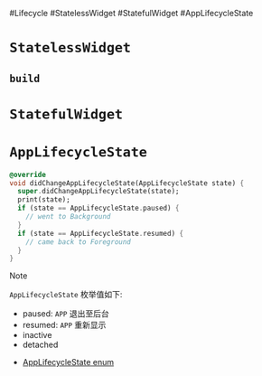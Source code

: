 #Lifecycle #StatelessWidget #StatefulWidget #AppLifecycleState
# `StatelessWidget`

## `build`

# `StatefulWidget`

# `AppLifecycleState`

```dart
@override
void didChangeAppLifecycleState(AppLifecycleState state) {
  super.didChangeAppLifecycleState(state);
  print(state);
  if (state == AppLifecycleState.paused) {
    // went to Background
  }
  if (state == AppLifecycleState.resumed) {
    // came back to Foreground
  }
}
```

> [!note]
> `AppLifecycleState` 枚举值如下:
> - paused: `APP` 退出至后台
> - resumed: `APP` 重新显示
> - inactive
> - detached

- [AppLifecycleState enum](https://api.flutter.dev/flutter/dart-ui/AppLifecycleState.html)